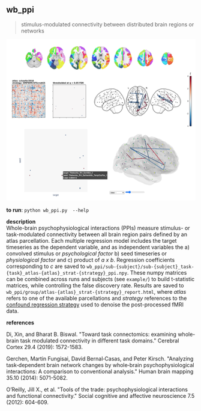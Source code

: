 
## wb_ppi
> stimulus-modulated connectivity between distributed brain regions or networks

![](example/ex_report.png)

**to run**: `python wb_ppi.py  --help`

**description**  
Whole-brain psychophysiological interactions (PPIs) measure stimulus- or task-modulated connectivity between all brain region pairs defined by an atlas parcellation. Each multiple regression model includes the target timeseries as the dependent variable, and as independent variables the a) convolved stimulus or *psychological factor* b) seed timeseries or *physiological factor* and c) product of *a x b*. Regression coefficients corresponding to *c* are saved to `wb_ppi/sub-{subject}/sub-{subject}_task-{task}_atlas-{atlas}_strat-{strategy}_ppi.npy`. These numpy matrices can be combined across runs and subjects (see `example/`) to build t-statistic matrices, while controlling the false discovery rate. Results are saved to `wb_ppi/group/atlas-{atlas}_strat-{strategy}_report.html`, where *atlas* refers to one of the available parcellations and *strategy* references to the [confound regression strategy](https://github.com/SIMEXP/load_confounds) used to denoise the post-processed fMRI data.

**references**  

Di, Xin, and Bharat B. Biswal. "Toward task connectomics: examining whole-brain task modulated connectivity in different task domains." Cerebral Cortex 29.4 (2019): 1572-1583.

Gerchen, Martin Fungisai, David Bernal‐Casas, and Peter Kirsch. "Analyzing task‐dependent brain network changes by whole‐brain psychophysiological interactions: A comparison to conventional analysis." Human brain mapping 35.10 (2014): 5071-5082.  

O’Reilly, Jill X., et al. "Tools of the trade: psychophysiological interactions and functional connectivity." Social cognitive and affective neuroscience 7.5 (2012): 604-609.